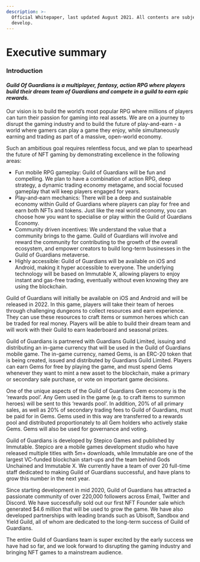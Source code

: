 ```yaml
---
description: >-
  Official Whitepaper, last updated August 2021. All contents are subject to
  develop.
---
```


# Executive summary

### I**ntroduction**

#### _Guild Of Guardians is a multiplayer, fantasy, action RPG where players build their dream team of Guardians and compete in a guild to earn epic rewards._&#x20;

Our vision is to build the world’s most popular RPG where millions of players can turn their passion for gaming into real assets. We are on a journey to disrupt the gaming industry and to build the future of play-and-earn - a world where gamers can play a game they enjoy, while simultaneously earning and trading as part of a massive, open-world economy.

Such an ambitious goal requires relentless focus, and we plan to spearhead the future of NFT gaming by demonstrating excellence in the following areas:

* Fun mobile RPG gameplay: Guild of Guardians will be fun and compelling. We plan to have a combination of action RPG, deep strategy, a dynamic trading economy metagame, and social focused gameplay that will keep players engaged for years.
* Play-and-earn mechanics: There will be a deep and sustainable economy within Guild of Guardians where players can play for free and earn both NFTs and tokens. Just like the real world economy, you can choose how you want to specialise or play within the Guild of Guardians Economy.&#x20;
* Community driven incentives: We understand the value that a community brings to the game. Guild of Guardians will involve and reward the community for contributing to the growth of the overall ecosystem, and empower creators to build long-term businesses in the Guild of Guardians metaverse.&#x20;
* Highly accessible: Guild of Guardians will be available on iOS and Android, making it hyper accessible to everyone. The underlying technology will be based on Immutable X, allowing players to enjoy instant and gas-free trading, eventually without even knowing they are using the blockchain.&#x20;

Guild of Guardians will initially be available on iOS and Android and will be released in 2022. In this game, players will take their team of heroes through challenging dungeons to collect resources and earn experience. They can use these resources to craft items or summon heroes which can be traded for real money. Players will be able to build their dream team and will work with their Guild to earn leaderboard and seasonal prizes.

Guild of Guardians is partnered with Guardians Guild Limited, issuing and distributing an in-game currency that will be used in the Guild of Guardians mobile game. The in-game currency, named Gems, is an ERC-20 token that is being created, issued and distributed by Guardians Guild Limited. Players can earn Gems for free by playing the game, and must spend Gems whenever they want to mint a new asset to the blockchain, make a primary or secondary sale purchase, or vote on important game decisions.&#x20;

One of the unique aspects of the Guild of Guardians Gem economy is the ‘rewards pool’. Any Gem used in the game (e.g. to craft items to summon heroes) will be sent to this ‘rewards pool’. In addition, 20% of all primary sales, as well as 20% of secondary trading fees to Guild of Guardians, must be paid for in Gems. Gems used in this way are transferred to a rewards pool and distributed proportionately to all Gem holders who actively stake Gems. Gems will also be used for governance and voting.&#x20;

Guild of Guardians is developed by Stepico Games and published by Immutable. Stepico are a mobile games development studio who have released multiple titles with 5m+ downloads, while Immutable are one of the largest VC-funded blockchain start-ups and the team behind Gods Unchained and Immutable X. We currently have a team of over 20 full-time staff dedicated to making Guild of Guardians successful, and have plans to grow this number in the next year.&#x20;

Since starting development in mid 2020, Guild of Guardians has attracted a passionate community of over 220,000 followers across Email, Twitter and Discord. We have successfully sold out our first NFT Founder sale which generated $4.6 million that will be used to grow the game. We have also developed partnerships with leading brands such as Ubisoft, Sandbox and Yield Guild, all of whom are dedicated to the long-term success of Guild of Guardians.

The entire Guild of Guardians team is super excited by the early success we have had so far, and we look forward to disrupting the gaming industry and bringing NFT games to a mainstream audience.&#x20;
